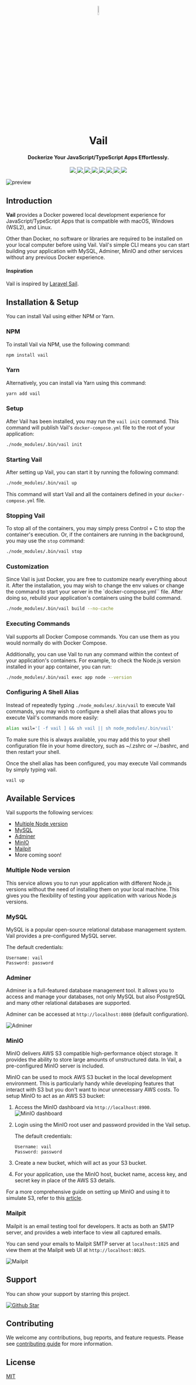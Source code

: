 <p align="center">
    <img src="https://github.com/arifszn/vail/assets/45073703/25c6ad3a-5992-4afd-9232-5e394b53927c" width="8%">
  <h1 align="center">Vail</h1>

  <h4 align="center">Dockerize Your JavaScript/TypeScript Apps Effortlessly.</h4>

  <p align="center">
    <a href="https://www.npmjs.com/package/vail">
      <img src="https://img.shields.io/npm/v/vail"/>
    </a>
    <a href="https://www.npmjs.com/package/vail">
      <img src="https://img.shields.io/npm/dt/vail"/>
    </a>
    <a href="https://github.com/arifszn/vail/issues">
      <img src="https://img.shields.io/github/issues/arifszn/vail"/>
    </a>
    <a href="https://github.com/arifszn/vail/stargazers">
      <img src="https://img.shields.io/github/stars/arifszn/vail"/>
    </a>
    <a href="https://github.com/arifszn/vail/blob/main/CONTRIBUTING.md">
      <img src="https://img.shields.io/badge/contributions-welcome-brightgreen.svg?style=flat"/>
    </a>
    <a href="https://github.com/arifszn/vail/blob/main/LICENSE">
      <img src="https://img.shields.io/github/license/arifszn/vail"/>
    </a>
    <a href="https://www.buymeacoffee.com/arifszn">
      <img src="https://img.shields.io/badge/sponsor-buy%20me%20a%20coffee-yellow?logo=buymeacoffee"/>
    </a>
    <a href="https://twitter.com/intent/tweet?url=https://github.com/arifszn/vail&hashtags=javascript,nodejs,opensource,js,webdev,developers">
      <img src="https://img.shields.io/twitter/url?style=social&url=https%3A%2F%2Fgithub.com%2Farifszn%2Fvail"/>
    </a>
  </p>
</p>

![preview](https://github.com/arifszn/vail/assets/45073703/245f4f93-6c8b-4fd6-8683-8bd713a0f3f7)

## Introduction

**Vail** provides a Docker powered local development experience for JavaScript/TypeScript Apps that is compatible with macOS, Windows (WSL2), and Linux.

Other than Docker, no software or libraries are required to be installed on your local computer before using Vail. Vail's simple CLI means you can start building your application with MySQL, Adminer, MinIO and other services without any previous Docker experience.

#### Inspiration

Vail is inspired by [Laravel Sail](https://github.com/laravel/sail).

## Installation & Setup

You can install Vail using either NPM or Yarn.

### NPM

To install Vail via NPM, use the following command:

```sh
npm install vail
```

### Yarn

Alternatively, you can install via Yarn using this command:

```sh
yarn add vail
```

### Setup

After Vail has been installed, you may run the `vail init` command. This command will publish Vail's `docker-compose.yml` file to the root of your application:

```sh
./node_modules/.bin/vail init
```

### Starting Vail

After setting up Vail, you can start it by running the following command:

```sh
./node_modules/.bin/vail up
```

This command will start Vail and all the containers defined in your `docker-compose.yml` file.

### Stopping Vail

To stop all of the containers, you may simply press Control + C to stop the container's execution. Or, if the containers are running in the background, you may use the `stop` command:

```sh
./node_modules/.bin/vail stop
```

### Customization

Since Vail is just Docker, you are free to customize nearly everything about it. After the installation, you may wish to change the env values or change the command to start your server in the `docker-compose.yml`` file. After doing so, rebuild your application's containers using the build command.

```sh
./node_modules/.bin/vail build --no-cache
```

### Executing Commands

Vail supports all Docker Compose commands. You can use them as you would normally do with Docker Compose.

Additionally, you can use Vail to run any command within the context of your application's containers. For example, to check the Node.js version installed in your app container, you can run:

```sh
./node_modules/.bin/vail exec app node --version
```

### Configuring A Shell Alias

Instead of repeatedly typing `./node_modules/.bin/vail` to execute Vail commands, you may wish to configure a shell alias that allows you to execute Vail's commands more easily:

```sh
alias vail='[ -f vail ] && sh vail || sh node_modules/.bin/vail'
```

To make sure this is always available, you may add this to your shell configuration file in your home directory, such as ~/.zshrc or ~/.bashrc, and then restart your shell.

Once the shell alias has been configured, you may execute Vail commands by simply typing vail.

```sh
vail up
```

## Available Services

Vail supports the following services:

- [Multiple Node version](#multiple-node-version)
- [MySQL](#mysql)
- [Adminer](#adminer)
- [MinIO](#minio)
- [Mailpit](#mailpit)
- More coming soon!

### Multiple Node version

This service allows you to run your application with different Node.js versions without the need of installing them on your local machine. This gives you the flexibility of testing your application with various Node.js versions.

### MySQL

MySQL is a popular open-source relational database management system. Vail provides a pre-configured MySQL server.

The default credentials:

```
Username: vail
Password: password
```

### Adminer

Adminer is a full-featured database management tool. It allows you to access and manage your databases, not only MySQL but also PostgreSQL and many other relational databases are supported.

Adminer can be accessed at `http://localhost:8080` (default configuration).

![Adminer](https://github.com/arifszn/vail/assets/45073703/3ab55913-6869-4dd1-a55f-ec1e87385aba)

### MinIO

MinIO delivers AWS S3 compatible high-performance object storage. It provides the ability to store large amounts of unstructured data. In Vail, a pre-configured MinIO server is included.

MinIO can be used to mock AWS S3 bucket in the local development environment. This is particularly handy while developing features that interact with S3 but you don't want to incur unnecessary AWS costs. To setup MinIO to act as an AWS S3 bucket:

1. Access the MinIO dashboard via `http://localhost:8900`.
   ![MinIO dashboard](https://github.com/arifszn/vail/assets/45073703/49e33577-7674-4eff-b585-1c9b04a38706)
2. Login using the MinIO root user and password provided in the Vail setup.

   The default credentials:

   ```
   Username: vail
   Password: password
   ```

3. Create a new bucket, which will act as your S3 bucket.
4. For your application, use the MinIO host, bucket name, access key, and secret key in place of the AWS S3 details.

For a more comprehensive guide on setting up MinIO and using it to simulate S3, refer to this [article](https://dev.to/arifszn/minio-mock-s3-in-local-development-4ke6).

### Mailpit

Mailpit is an email testing tool for developers. It acts as both an SMTP server, and provides a web interface to view all captured emails.

You can send your emails to Mailpit SMTP server at `localhost:1025` and view them at the Mailpit web UI at `http://localhost:8025`.

![Mailpit](https://github.com/arifszn/vail/assets/45073703/9968631f-454e-4af2-9d22-a2f1cfbe640b)

## Support

<p>You can show your support by starring this project.</p>
<a href="https://github.com/arifszn/vail/stargazers">
  <img src="https://img.shields.io/github/stars/arifszn/vail?style=social" alt="Github Star">
</a>

## Contributing

We welcome any contributions, bug reports, and feature requests. Please see [contributing guide](https://github.com/arifszn/vail/blob/main/CONTRIBUTING.md) for more information.

## License

[MIT](https://github.com/arifszn/vail/blob/main/LICENSE)

